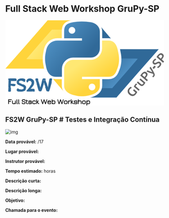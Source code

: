 # Full Stack Web Workshop GruPy-SP

![fs2w](img/fs2w.png)

## FS2W GruPy-SP # Testes e Integração Contínua

![img](https://s-media-cache-ak0.pinimg.com/564x/a8/b3/19/a8b319c90d57e687afbec98e5ad02cd5.jpg)

**Data provável:** /17

**Lugar provável:** 

**Instrutor provável:** 

**Tempo estimado:**  horas

**Descrição curta:**


**Descrição longa:**


**Objetivo:**



**Chamada para o evento:**

